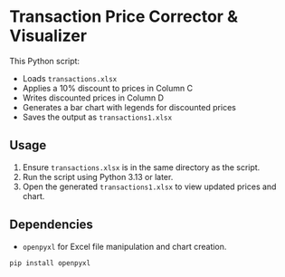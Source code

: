 # Transaction Price Corrector & Visualizer

This Python script:
- Loads `transactions.xlsx`
- Applies a 10% discount to prices in Column C
- Writes discounted prices in Column D
- Generates a bar chart with legends for discounted prices
- Saves the output as `transactions1.xlsx`

## Usage

1. Ensure `transactions.xlsx` is in the same directory as the script.
2. Run the script using Python 3.13 or later.
3. Open the generated `transactions1.xlsx` to view updated prices and chart.

## Dependencies

- `openpyxl` for Excel file manipulation and chart creation.

```bash
pip install openpyxl
